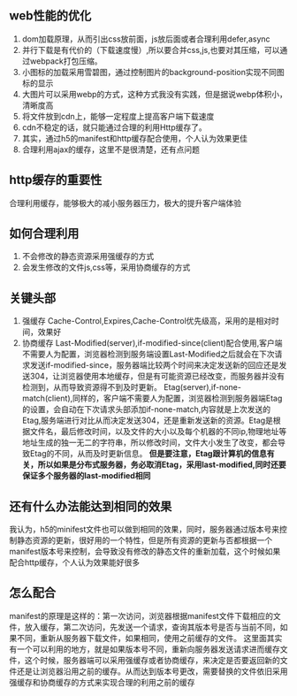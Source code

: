 ## web性能的优化
1. dom加载原理，从而引出css放前面，js放后面或者合理利用defer,async
2. 并行下载是有代价的（下载速度慢）,所以要合并css,js,也要对其压缩，可以通过webpack打包压缩。
3. 小图标的加载采用雪碧图，通过控制图片的background-position实现不同图标的显示
4. 大图片可以采用webp的方式，这种方式我没有实践，但是据说webp体积小，清晰度高
5. 将文件放到cdn上，能够一定程度上提高客户端下载速度
6. cdn不稳定的话，就只能通过合理的利用Http缓存了。
7. 其实，通过h5的manifest和http缓存配合使用，个人认为效果更佳
8. 合理利用ajax的缓存，这里不是很清楚，还有点问题

## http缓存的重要性
合理利用缓存，能够极大的减小服务器压力，极大的提升客户端体验

## 如何合理利用
1. 不会修改的静态资源采用强缓存的方式
2. 会发生修改的文件js,css等，采用协商缓存的方式

## 关键头部
1. 强缓存
    Cache-Control,Expires,Cache-Control优先级高，采用的是相对时间，效果好
2. 协商缓存
    Last-Modified(server),if-modified-since(client)配合使用,客户端不需要人为配置，浏览器检测到服务端设置Last-Modified之后就会在下次请求发送if-modified-since，服务器端比较两个时间来决定发送新的回应还是发送304，让浏览器使用本地缓存，但是有可能资源已经改变，而服务器并没有检测到，从而导致资源得不到及时更新。
    Etag(server),if-none-match(client),同样的，客户端不需要人为配置，浏览器检测到服务器端Etag的设置，会自动在下次请求头部添加if-none-match,内容就是上次发送的Etag,服务端进行对比从而决定发送304，还是重新发送新的资源。Etag是根据文件名，最后修改时间，以及文件的大小以及每个机器的不同ip,物理地址等地址生成的独一无二的字符串，所以修改时间，文件大小发生了改变，都会导致Etag的不同，从而及时更新信息。 **但是要注意，Etag跟计算机的信息有关，所以如果是分布式服务器，务必取消Etag，采用last-modified,同时还要保证多个服务器的last-modified相同**

## 还有什么办法能达到相同的效果
我认为，h5的minifest文件也可以做到相同的效果，同时，服务器通过版本号来控制静态资源的更新，很好用的一个特性，但是所有资源的更新与否都根据一个manifest版本号来控制，会导致没有修改的静态文件的重新加载，这个时候如果配合http缓存，个人认为效果能好很多

## 怎么配合
manifest的原理是这样的：第一次访问，浏览器根据manifest文件下载相应的文件，放入缓存，第二次访问，先发送一个请求，查询其版本号是否与当前不同，如果不同，重新从服务器下载文件，如果相同，使用之前缓存的文件。
这里面其实有一个可以利用的地方，就是如果版本号不同，重新向服务器发送请求进而缓存文件，这个时候，服务器端可以采用强缓存或者协商缓存，来决定是否要返回新的文件还是让浏览器沿用之前的缓存。从而达到版本号更改，需要替换的文件依旧采用强缓存和协商缓存的方式来实现合理的利用之前的缓存
